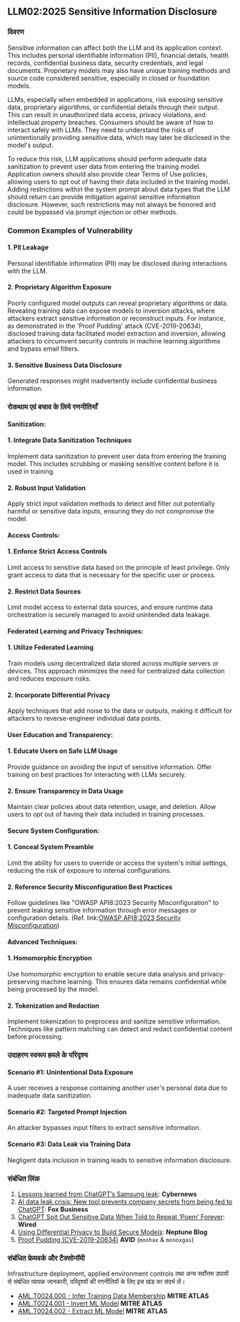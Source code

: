 ## LLM02:2025 Sensitive Information Disclosure

### विवरण

Sensitive information can affect both the LLM and its application context. This includes personal identifiable information (PII), financial details, health records, confidential business data, security credentials, and legal documents. Proprietary models may also have unique training methods and source code considered sensitive, especially in closed or foundation models.

LLMs, especially when embedded in applications, risk exposing sensitive data, proprietary algorithms, or confidential details through their output. This can result in unauthorized data access, privacy violations, and intellectual property breaches. Consumers should be aware of how to interact safely with LLMs. They need to understand the risks of unintentionally providing sensitive data, which may later be disclosed in the model's output.

To reduce this risk, LLM applications should perform adequate data sanitization to prevent user data from entering the training model. Application owners should also provide clear Terms of Use policies, allowing users to opt out of having their data included in the training model. Adding restrictions within the system prompt about data types that the LLM should return can provide mitigation against sensitive information disclosure. However, such restrictions may not always be honored and could be bypassed via prompt injection or other methods.

### Common Examples of Vulnerability

#### 1. PII Leakage
  Personal identifiable information (PII) may be disclosed during interactions with the LLM.
#### 2. Proprietary Algorithm Exposure
  Poorly configured model outputs can reveal proprietary algorithms or data. Revealing training data can expose models to inversion attacks, where attackers extract sensitive information or reconstruct inputs. For instance, as demonstrated in the 'Proof Pudding' attack (CVE-2019-20634), disclosed training data facilitated model extraction and inversion, allowing attackers to circumvent security controls in machine learning algorithms and bypass email filters.
#### 3. Sensitive Business Data Disclosure
  Generated responses might inadvertently include confidential business information.

### रोकथाम एवं बचाव के लिये रणनीतियाँ

#### Sanitization:

#### 1. Integrate Data Sanitization Techniques
  Implement data sanitization to prevent user data from entering the training model. This includes scrubbing or masking sensitive content before it is used in training.
#### 2. Robust Input Validation
  Apply strict input validation methods to detect and filter out potentially harmful or sensitive data inputs, ensuring they do not compromise the model.

#### Access Controls:

#### 1. Enforce Strict Access Controls
  Limit access to sensitive data based on the principle of least privilege. Only grant access to data that is necessary for the specific user or process.
#### 2. Restrict Data Sources
  Limit model access to external data sources, and ensure runtime data orchestration is securely managed to avoid unintended data leakage.

#### Federated Learning and Privacy Techniques:

#### 1. Utilize Federated Learning
  Train models using decentralized data stored across multiple servers or devices. This approach minimizes the need for centralized data collection and reduces exposure risks.
#### 2. Incorporate Differential Privacy
  Apply techniques that add noise to the data or outputs, making it difficult for attackers to reverse-engineer individual data points.

#### User Education and Transparency:

#### 1. Educate Users on Safe LLM Usage
  Provide guidance on avoiding the input of sensitive information. Offer training on best practices for interacting with LLMs securely.
#### 2. Ensure Transparency in Data Usage
  Maintain clear policies about data retention, usage, and deletion. Allow users to opt out of having their data included in training processes.

#### Secure System Configuration:

#### 1. Conceal System Preamble
  Limit the ability for users to override or access the system's initial settings, reducing the risk of exposure to internal configurations.
#### 2. Reference Security Misconfiguration Best Practices
  Follow guidelines like "OWASP API8:2023 Security Misconfiguration" to prevent leaking sensitive information through error messages or configuration details.
  (Ref. link:[OWASP API8:2023 Security Misconfiguration](https://owasp.org/API-Security/editions/2023/en/0xa8-security-misconfiguration/))

#### Advanced Techniques:

#### 1. Homomorphic Encryption
  Use homomorphic encryption to enable secure data analysis and privacy-preserving machine learning. This ensures data remains confidential while being processed by the model.
#### 2. Tokenization and Redaction
  Implement tokenization to preprocess and sanitize sensitive information. Techniques like pattern matching can detect and redact confidential content before processing.

### उदाहरण स्वरूप हमले के परिदृश्य

#### Scenario #1: Unintentional Data Exposure
  A user receives a response containing another user's personal data due to inadequate data sanitization.
#### Scenario #2: Targeted Prompt Injection
  An attacker bypasses input filters to extract sensitive information.
#### Scenario #3: Data Leak via Training Data
  Negligent data inclusion in training leads to sensitive information disclosure.

### संबंधित लिंक

1. [Lessons learned from ChatGPT’s Samsung leak](https://cybernews.com/security/chatgpt-samsung-leak-explained-lessons/): **Cybernews**
2. [AI data leak crisis: New tool prevents company secrets from being fed to ChatGPT](https://www.foxbusiness.com/politics/ai-data-leak-crisis-prevent-company-secrets-chatgpt): **Fox Business**
3. [ChatGPT Spit Out Sensitive Data When Told to Repeat ‘Poem’ Forever](https://www.wired.com/story/chatgpt-poem-forever-security-roundup/): **Wired**
4. [Using Differential Privacy to Build Secure Models](https://neptune.ai/blog/using-differential-privacy-to-build-secure-models-tools-methods-best-practices): **Neptune Blog**
5. [Proof Pudding (CVE-2019-20634)](https://avidml.org/database/avid-2023-v009/) **AVID** (`moohax` & `monoxgas`)

### संबंधित फ्रेमवर्क और टैक्सोनॉमी

Infrastructure deployment, applied environment controls  तथा अन्य सर्वोत्तम उपायों से संबंधित व्यापक जानकारी, परिदृश्यों की रणनीतियों के लिए इस खंड का संदर्भ लें।

- [AML.T0024.000 - Infer Training Data Membership](https://atlas.mitre.org/techniques/AML.T0024.000) **MITRE ATLAS**
- [AML.T0024.001 - Invert ML Model](https://atlas.mitre.org/techniques/AML.T0024.001) **MITRE ATLAS**
- [AML.T0024.002 - Extract ML Model](https://atlas.mitre.org/techniques/AML.T0024.002) **MITRE ATLAS**
